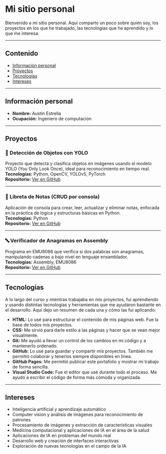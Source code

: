 # Mi sitio personal 

Bienvenido a mi sitio personal. Aquí comparto un poco sobre quién soy, los proyectos en los que he trabajado, las tecnologías que he aprendido y lo que me interesa.

---

## Contenido
* [Información personal](#información-personal)
* [Proyectos](#proyectos)
* [Tecnologías](#tecnologías)
* [Intereses](#intereses)

---

## Información personal 

* **Nombre:** Austin Estrella  
* **Ocupación:** Ingeniero de computación  

---

## Proyectos

### 🧠 Detección de Objetos con YOLO  
Proyecto que detecta y clasifica objetos en imágenes usando el modelo YOLO (You Only Look Once), ideal para reconocimiento en tiempo real.  
**Tecnologías:** Python, OpenCV, YOLOv5, PyTorch  
**Repositorio:** [Ver en GitHub](https://github.com/starAus20/Deteccion.git)

---

### 📝 Libreta de Notas (CRUD por consola)  
Aplicación de consola para crear, leer, actualizar y eliminar notas, enfocada en la práctica de lógica y estructuras básicas en Python.  
**Tecnologías:** Python  
**Repositorio:** [Ver en GitHub](https://github.com/starAus20/Libreta-de-notas.git)

---

### 🔤 Verificador de Anagramas en Assembly  
Programa en EMU8086 que verifica si dos palabras son anagramas, manipulando cadenas a bajo nivel en lenguaje ensamblador.  
**Tecnologías:** Assembly, EMU8086  
**Repositorio:** [Ver en GitHub](https://github.com/starAus20/Anagrama-Assambly.git)

---

## Tecnologías

A lo largo del curso y mientras trabajaba en mis proyectos, fui aprendiendo y usando distintas tecnologías y herramientas que me ayudaron bastante en el desarrollo. Aquí dejo un resumen de cada una y cómo las fui aplicando:

* **HTML:** Lo usé para estructurar el contenido de mis páginas web. Fue la base de todos mis proyectos.
* **CSS:** Me sirvió para darle estilo a las páginas y hacer que se vean mejor visualmente.
* **Git:** Me ayudó a llevar un control de los cambios en mi código y a mantenerlo ordenado.
* **GitHub:** Lo usé para guardar y compartir mis proyectos. También me permitió colaborar y tenerlos siempre disponibles en línea.
* **GitHub Pages:** Me permitió publicar este portafolio y mostrar mi trabajo de forma sencilla.
* **Visual Studio Code:** Fue el editor que usé durante todo el proceso. Me ayudó a escribir el código de forma más cómoda y organizada.

---

## Intereses

* Inteligencia artificial y aprendizaje automático  
* Computer vision y análisis de imágenes para reconocimiento de patrones  
* Procesamiento de imágenes y extracción de características visuales  
* Medicina computacional y aplicaciones de IA en el área de la salud  
* Aplicaciones de IA en problemas del mundo real  
* Desarrollo web y creación de interfaces interactivas  
* Exploración de nuevas tecnologías en el campo de la IA
